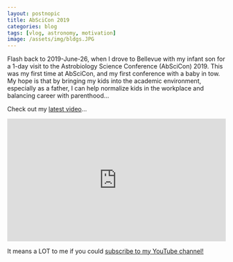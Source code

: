 ```yaml
---
layout: postnopic
title: AbSciCon 2019
categories: blog
tags: [vlog, astronomy, motivation]
image: /assets/img/bldgs.JPG
---
```

Flash back to 2019-June-26, when I drove to Bellevue with my infant son for a 1-day visit to the Astrobiology Science Conference (AbSciCon) 2019. This was my first time at AbSciCon, and my first conference with a baby in tow. My hope is that by bringing my kids into the academic environment, especially as a father, I can help normalize kids in the workplace and balancing career with parenthood... 

Check out my [latest video](https://youtu.be/XLUlrhMD8Sk)...

<style>
.video-holder {
  position: relative;
  width: 100%;
  height: 0;
  padding-bottom: 56.25%;
  overflow: hidden;
}
.video-holder iframe {
  position: absolute;
  top: 0;
  left: 0;
  width: 100%;
  height: 100%;
}
</style>
<div class="video-holder">
  <iframe width="560"
          height="315"
          src="https://www.youtube.com/embed/XLUlrhMD8Sk"
          frameborder="0"
          allowfullscreen></iframe>
</div>



It means a LOT to me if you could [subscribe to my YouTube channel!](http://youtube.com/james-davenport?sub_confirmation=1)
